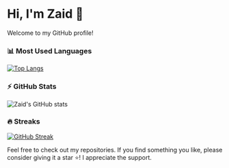 # Hi, I'm Zaid 👋

Welcome to my GitHub profile!

### 📊 Most Used Languages
[![Top Langs](https://github-readme-stats.vercel.app/api/top-langs/?username=hacxk&layout=compact&langs_count=8&theme=radical)](https://github.com/hacxk?tab=repositories)

### ⚡ GitHub Stats
![Zaid's GitHub stats](https://github-readme-stats.vercel.app/api?username=hacxk&show_icons=true&theme=radical)

### 🔥 Streaks
[![GitHub Streak](https://streak-stats.demolab.com?user=hacxk&theme=radical)](https://git.io/streak-stats)


Feel free to check out my repositories. If you find something you like, please consider giving it a star ⭐! I appreciate the support.

